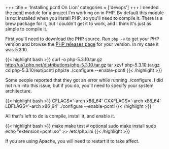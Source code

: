 +++
title = 'Installing pcntl On Lion'
categories = ['devops']
+++
I needed the [pcntl](http://www.php.net/manual/en/book.pcntl.php) module for a project I'm working on in PHP. By default this module is not installed when you install PHP, so you'll need to compile it. There is a brew package for it, but I couldn't get it to work, and I think it's just as simple to compile it.

First you'll need to download the PHP source. Run `php -v` to get your PHP version and browse the [PHP releases page](http://www.php.net/releases/) for your version. In my case it was 5.3.10.

{{< highlight bash >}}
curl -o php-5.3.10.tar.gz http://us1.php.net/distributions/php-5.3.10.tar.gz
tar xzvf php-5.3.10.tar.gz
cd php-5.3.10/ext/pcntl
phpize
./configure --enable-pcntl
{{< /highlight >}}

Some people reported that they got an error while running ./configure. I did not run into this issue, but if you do, you'll need to specify your system architecture.

{{< highlight bash >}}
CFLAGS='-arch x86_64' CXXFLAGS='-arch x86_64' LDFLAGS='-arch x86_64' ./configure --enable-pcntl
{{< /highlight >}}

All that's left to do is compile, install it, and enable it.

{{< highlight bash >}}
make
make test # optional
sudo make install
sudo echo "extension=pcntl.so" >> /etc/php.ini
{{< /highlight >}}

If you are using Apache, you will need to restart it to take affect.

